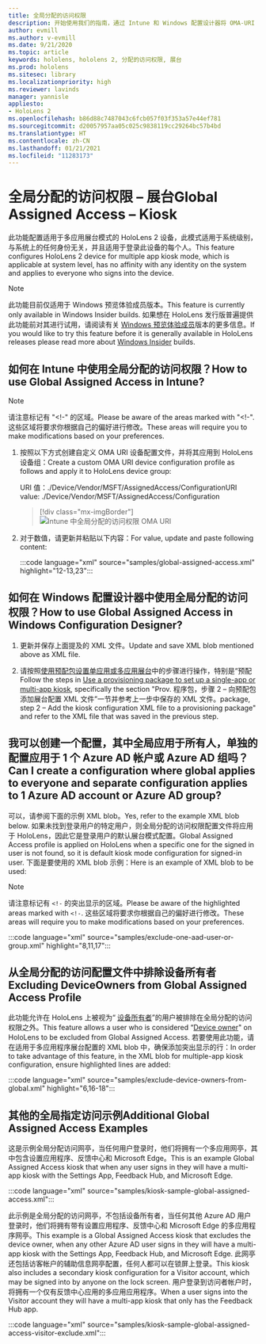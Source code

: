 ```yaml
---
title: 全局分配的访问权限
description: 开始使用我们的指南，通过 Intune 和 Windows 配置设计器将 OMA-URI 用于全局分配的访问权限展台。
author: evmill
ms.author: v-evmill
ms.date: 9/21/2020
ms.topic: article
keywords: hololens, hololens 2, 分配的访问权限, 展台
ms.prod: hololens
ms.sitesec: library
ms.localizationpriority: high
ms.reviewer: lavinds
manager: yannisle
appliesto:
- HoloLens 2
ms.openlocfilehash: b86d88c7487043c6fcb057f03f353a57e44ef781
ms.sourcegitcommit: d20057957aa05c025c9838119cc29264bc57b4bd
ms.translationtype: HT
ms.contentlocale: zh-CN
ms.lasthandoff: 01/21/2021
ms.locfileid: "11283173"
---
```

# <span data-ttu-id="0bc85-104">全局分配的访问权限 – 展台</span><span class="sxs-lookup"><span data-stu-id="0bc85-104">Global Assigned Access – Kiosk</span></span>

<span data-ttu-id="0bc85-105">此功能配置适用于多应用展台模式的 HoloLens 2 设备，此模式适用于系统级别，与系统上的任何身份无关，并且适用于登录此设备的每个人。</span><span class="sxs-lookup"><span data-stu-id="0bc85-105">This feature configures HoloLens 2 device for multiple app kiosk mode, which is applicable at system level, has no affinity with any identity on the system and applies to everyone who signs into the device.</span></span>

> [!NOTE]
> <span data-ttu-id="0bc85-106">此功能目前仅适用于 Windows 预览体验成员版本。</span><span class="sxs-lookup"><span data-stu-id="0bc85-106">This feature is currently only available in Windows Insider builds.</span></span> <span data-ttu-id="0bc85-107">如果想在 HoloLens 发行版普遍提供此功能前对其进行试用，请阅读有关 [ Windows 预览体验成员](hololens-insider.md)版本的更多信息。</span><span class="sxs-lookup"><span data-stu-id="0bc85-107">If you would like to try this feature before it is generally available in HoloLens releases please read more about [Windows Insider](hololens-insider.md) builds.</span></span>

## <span data-ttu-id="0bc85-108">如何在 Intune 中使用全局分配的访问权限？</span><span class="sxs-lookup"><span data-stu-id="0bc85-108">How to use Global Assigned Access in Intune?</span></span>

> [!NOTE]
> <span data-ttu-id="0bc85-109">请注意标记有 "<!-" 的区域。</span><span class="sxs-lookup"><span data-stu-id="0bc85-109">Please be aware of the areas marked with "<!-".</span></span> <span data-ttu-id="0bc85-110">这些区域将要求你根据自己的偏好进行修改。</span><span class="sxs-lookup"><span data-stu-id="0bc85-110">These areas will require you to make modifications based on your preferences.</span></span>

1. <span data-ttu-id="0bc85-111">按照以下方式创建自定义 OMA URI 设备配置文件，并将其应用到 HoloLens 设备组：</span><span class="sxs-lookup"><span data-stu-id="0bc85-111">Create a custom OMA URI device configuration profile as follows and apply it to HoloLens device group:</span></span>

    <span data-ttu-id="0bc85-112">URI 值：./Device/Vendor/MSFT/AssignedAccess/Configuration</span><span class="sxs-lookup"><span data-stu-id="0bc85-112">URI value: ./Device/Vendor/MSFT/AssignedAccess/Configuration</span></span>

    > [!div class="mx-imgBorder"]
    > ![Intune 中全局分配的访问权限 OMA URI](images/global-assigned-access-omauri.png)

2. <span data-ttu-id="0bc85-114">对于数值，请更新并粘贴以下内容：</span><span class="sxs-lookup"><span data-stu-id="0bc85-114">For value, update and paste following content:</span></span>

    :::code language="xml" source="samples/global-assigned-access.xml" highlight="12-13,23":::

## <span data-ttu-id="0bc85-115">如何在 Windows 配置设计器中使用全局分配的访问权限？</span><span class="sxs-lookup"><span data-stu-id="0bc85-115">How to use Global Assigned Access in Windows Configuration Designer?</span></span>

1. <span data-ttu-id="0bc85-116">更新并保存上面提及的 XML 文件。</span><span class="sxs-lookup"><span data-stu-id="0bc85-116">Update and save XML blob mentioned above as XML file.</span></span> 

2. <span data-ttu-id="0bc85-117">请按照[使用预配包设置单应用或多应用展台](https://docs.microsoft.com/hololens/hololens-kiosk#use-a-provisioning-package-to-set-up-a-single-app-or-multi-app-kiosk)中的步骤进行操作，特别是“预配</span><span class="sxs-lookup"><span data-stu-id="0bc85-117">Follow the steps in [Use a provisioning package to set up a single-app or multi-app kiosk](https://docs.microsoft.com/hololens/hololens-kiosk#use-a-provisioning-package-to-set-up-a-single-app-or-multi-app-kiosk), specifically the section "Prov.</span></span> <span data-ttu-id="0bc85-118">程序包，步骤 2 – 向预配包添加展台配置 XML 文件”一节并参考上一步中保存的 XML 文件。</span><span class="sxs-lookup"><span data-stu-id="0bc85-118">package, step 2 – Add the kiosk configuration XML file to a provisioning package" and refer to the XML file that was saved in the previous step.</span></span>

## <span data-ttu-id="0bc85-119">我可以创建一个配置，其中全局应用于所有人，单独的配置应用于 1 个 Azure AD 帐户或 Azure AD 组吗？</span><span class="sxs-lookup"><span data-stu-id="0bc85-119">Can I create a configuration where global applies to everyone and separate configuration applies to 1 Azure AD account or Azure AD group?</span></span> 

<span data-ttu-id="0bc85-120">可以，请参阅下面的示例 XML blob。</span><span class="sxs-lookup"><span data-stu-id="0bc85-120">Yes, refer to the example XML blob below.</span></span> <span data-ttu-id="0bc85-121">如果未找到登录用户的特定用户，则全局分配的访问权限配置文件将应用于 HoloLens，因此它是登录用户的默认展台模式配置。</span><span class="sxs-lookup"><span data-stu-id="0bc85-121">Global Assigned Access profile is applied on HoloLens when a specific one for the signed in user is not found, so it is default kiosk mode configuration for signed-in user.</span></span>
<span data-ttu-id="0bc85-122">下面是要使用的 XML blob 示例：</span><span class="sxs-lookup"><span data-stu-id="0bc85-122">Here is an example of XML blob to be used:</span></span>

> [!NOTE]
> <span data-ttu-id="0bc85-123">请注意标记有 `<!-` 的突出显示的区域。</span><span class="sxs-lookup"><span data-stu-id="0bc85-123">Please be aware of the highlighted areas marked with `<!-`.</span></span> <span data-ttu-id="0bc85-124">这些区域将要求你根据自己的偏好进行修改。</span><span class="sxs-lookup"><span data-stu-id="0bc85-124">These areas will require you to make modifications based on your preferences.</span></span>

 :::code language="xml" source="samples/exclude-one-aad-user-or-group.xml" highlight="8,11,17":::

## <span data-ttu-id="0bc85-125">从全局分配的访问配置文件中排除设备所有者</span><span class="sxs-lookup"><span data-stu-id="0bc85-125">Excluding DeviceOwners from Global Assigned Access Profile</span></span>

<span data-ttu-id="0bc85-126">此功能允许在 HoloLens 上被视为“ [设备所有者](security-adminless-os.md)”的用户被排除在全局分配的访问权限之外。</span><span class="sxs-lookup"><span data-stu-id="0bc85-126">This feature allows a user who is considered “[Device owner](security-adminless-os.md)" on HoloLens to be excluded from Global Assigned Access.</span></span> <span data-ttu-id="0bc85-127">若要使用此功能，请在适用于多应用程序展台配置的 XML blob 中，确保添加突出显示的行：</span><span class="sxs-lookup"><span data-stu-id="0bc85-127">In order to take advantage of this feature, in the XML blob for multiple-app kiosk configuration, ensure highlighted lines are added:</span></span>

 :::code language="xml" source="samples/exclude-device-owners-from-global.xml" highlight="6,16-18":::

## <span data-ttu-id="0bc85-128">其他的全局指定访问示例</span><span class="sxs-lookup"><span data-stu-id="0bc85-128">Additional Global Assigned Access Examples</span></span>

<span data-ttu-id="0bc85-129">这是示例全局分配访问网亭，当任何用户登录时，他们将拥有一个多应用网亭，其中包含设置应用程序、反馈中心和 Microsoft Edge。</span><span class="sxs-lookup"><span data-stu-id="0bc85-129">This is an example Global Assigned Access kiosk that when any user signs in they will have a multi-app kiosk with the Settings App, Feedback Hub, and Microsoft Edge.</span></span>

:::code language="xml" source="samples/kiosk-sample-global-assigned-access.xml":::

<span data-ttu-id="0bc85-130">此示例是全局分配的访问网亭，不包括设备所有者，当任何其他 Azure AD 用户登录时，他们将拥有带有设置应用程序、反馈中心和 Microsoft Edge 的多应用程序网亭。</span><span class="sxs-lookup"><span data-stu-id="0bc85-130">This example is a Global Assigned Access kiosk that excludes the device owner, when any other Azure AD user signs in they will have a multi-app kiosk with the Settings App, Feedback Hub, and Microsoft Edge.</span></span> <span data-ttu-id="0bc85-131">此网亭还包括访客帐户的辅助信息网亭配置，任何人都可以在锁屏上登录。</span><span class="sxs-lookup"><span data-stu-id="0bc85-131">This kiosk also includes a secondary kiosk configuration for a Visitor account, which may be signed into by anyone on the lock screen.</span></span> <span data-ttu-id="0bc85-132">用户登录到访问者帐户时，将拥有一个仅有反馈中心应用的多应用应用程序。</span><span class="sxs-lookup"><span data-stu-id="0bc85-132">When a user signs into the Visitor account they will have a multi-app kiosk that only has the Feedback Hub app.</span></span>

:::code language="xml" source="samples/kiosk-sample-global-assigned-access-visitor-exclude.xml":::

